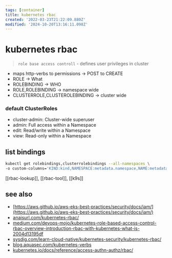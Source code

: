 ```yaml
---
tags: [container]
title: kubernetes rbac
created: '2022-03-23T21:22:09.880Z'
modified: '2024-10-20T13:16:11.098Z'
---
```


# kubernetes rbac

> `role base access controll` - defines user privileges in cluster

- maps http-verbs to permissions -> POST to CREATE
- ROLE -> What
- ROLEBINDING -> WHO
- ROLE,ROLEBINDING -> namespace wide
- CLUSTERROLE,CLUSTEROLEBINDING -> cluster wide


### default ClusterRoles

- cluster-admin: Cluster-wide superuser
- admin: Full access within a Namespace
- edit: Read/write within a Namespace
- view: Read-only within a Namespace


## list bindings

```sh
kubectl get rolebindings,clusterrolebindings --all-namespaces \
-o custom-columns='KIND:kind,NAMESPACE:metadata.namespace,NAME:metadata.name,SERVICE_ACCOUNTS:subjects[?(@.kind=="ServiceAccount")].name' 
```

[[rbac-lookup]], [[rbac-tool]], [[k9s]]


## see also

- [https://aws.github.io/aws-eks-best-practices/security/docs/iam/](https://aws.github.io/aws-eks-best-practices/security/docs/iam/)
- [anaisurl.com/kubernetes-rbac/](https://anaisurl.com/kubernetes-rbac/)
- [medium.com/devops-mojo/kubernetes-role-based-access-control-rbac-overview-introduction-rbac-with-kubernetes-what-is-2004d13195df](https://medium.com/devops-mojo/kubernetes-role-based-access-control-rbac-overview-introduction-rbac-with-kubernetes-what-is-2004d13195df)
- [sysdig.com/learn-cloud-native/kubernetes-security/kubernetes-rbac/](https://sysdig.com/learn-cloud-native/kubernetes-security/kubernetes-rbac/)
- [blog.aquasec.com/kubernetes-verbs](https://blog.aquasec.com/kubernetes-verbs)
- [kubernetes.io/docs/reference/access-authn-authz/rbac/](https://kubernetes.io/docs/reference/access-authn-authz/rbac/)

